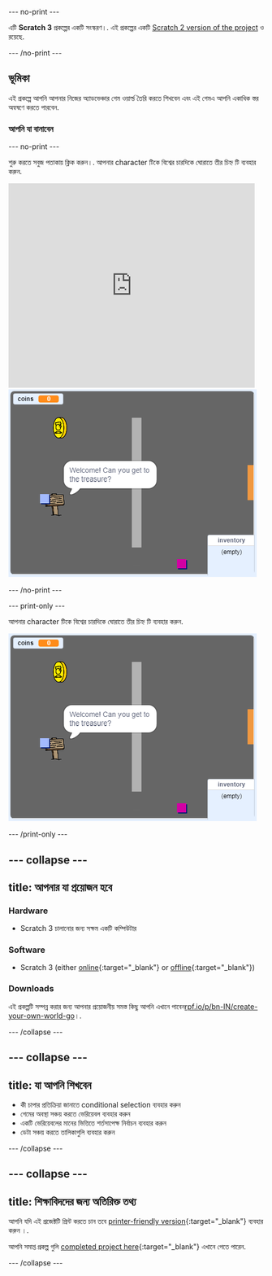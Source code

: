 --- no-print ---

এটি **Scratch 3** প্রকল্পের একটি সংস্করণ।. এই প্রকল্পের একটি [Scratch 2 version of the project](https://projects.raspberrypi.org/bn-IN/projects/create-your-own-world-scratch2) ও রয়েছে.

--- /no-print ---

## ভূমিকা

এই প্রকল্পে আপনি আপনার নিজের অ্যাডভেঞ্চার গেম ওয়ার্ল্ড তৈরি করতে শিখবেন এবং এই গেমএ আপনি একাধিক স্তর অন্বষণে করতে পারবেন.

### আপনি যা বানাবেন

--- no-print ---

শুরু করতে সবুজ পতাকায় ক্লিক করুন।. আপনার character টিকে বিশ্বের চারদিকে ঘোরাতে তীর চিহ্ন টি ব্যবহার করুন.

<div class="scratch-preview">
  <iframe allowtransparency="true" width="485" height="402" src="https://scratch.mit.edu/projects/embed/258757783/?autostart=false" frameborder="0" scrolling="no"></iframe>
  <img src="images/showcase.png">
</div>

--- /no-print ---

--- print-only ---

আপনার character টিকে বিশ্বের চারদিকে ঘোরাতে তীর চিহ্ন টি ব্যবহার করুন. 

![showcase.png](images/showcase.png)

--- /print-only ---

--- collapse ---
---
title: আপনার যা প্রয়োজন হবে
---

### Hardware

- Scratch 3 চালানোর জন্য সক্ষম একটি কম্পিউটার

### Software

- Scratch 3 (either [online](http://rpf.io/scratchon){:target="_blank"} or [offline](http://rpf.io/scratchoff){:target="_blank"})

### Downloads

এই প্রকল্পটি সম্পন্ন করার জন্য আপনার প্রয়োজনীয় সমস্ত কিছু আপনি এখানে পাবেন[rpf.io/p/bn-IN/create-your-own-world-go](https://rpf.io/p/bn-IN/create-your-own-world-go)।.

--- /collapse ---

--- collapse ---
---
title: যা আপনি শিখবেন
---

- কী চাপার প্রতিক্রিয়া জানাতে conditional selection ব্যবহার করুন
- গেমের অবস্থা সঞ্চয় করতে ভেরিয়েবল ব্যবহার করুন
- একটি ভেরিয়েবলের মানের ভিত্তিতে শর্তসাপেক্ষ নির্বাচন ব্যবহার করুন
- ডেটা সঞ্চয় করতে তালিকাগুলি ব্যবহার করুন

--- /collapse ---

--- collapse ---
---
title: শিক্ষাবিদদের জন্য অতিরিক্ত তথ্য
---

আপনি যদি এই প্রজেক্টটি প্রিন্ট করতে চান তবে [printer-friendly version](https://projects.raspberrypi.org/bn-IN/projects/create-your-own-world/print){:target="_blank"} ব্যবহার করুন ।.

আপনি সমাপ্ত প্রকল্প গুলি [completed project here](https://rpf.io/p/bn-IN/create-your-own-world-get){:target="_blank"} এখানে পেতে পারেন.

--- /collapse ---